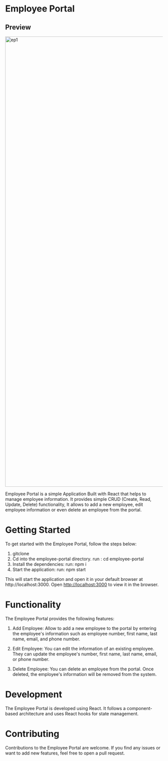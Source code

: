 # Employee Portal
## Preview
<img width="1440" alt="ep1" src="https://github.com/elpah/Elpahtronics/assets/81959047/1fc83fa5-0a2b-415d-86ce-8ec843bcec74">


Employee Portal is a simple Application Built with React that
helps to manage employee information.
It provides simple CRUD (Create, Read, Update, Delete) functionality,
It allows to add a new employee, edit employee information or even delete an employee from the portal.

# Getting Started

To get started with the Employee Portal, follow the steps below:

1. gitclone
2. Cd into the employee-portal directory.
   run : cd employee-portal
3. Install the dependencies:
   run: npm i
4. Start the application:
   run: npm start

This will start the application and open it in your default browser at http://localhost:3000.
Open [http://localhost:3000](http://localhost:3000) to view it in the browser.

# Functionality

The Employee Portal provides the following features:

1. Add Employee: Allow to add a new employee to the portal by entering the employee's information such as employee number, first name, last name, email, and phone number.

2. Edit Employee: You can edit the information of an existing employee. They can update the employee's number, first name, last name, email, or phone number.

3. Delete Employee: You can delete an employee from the portal. Once deleted, the employee's information will be removed from the system.

# Development

The Employee Portal is developed using React. It follows a component-based architecture and uses React hooks for state management.

# Contributing

Contributions to the Employee Portal are welcome. If you find any issues or want to add new features, feel free to open a pull request.
